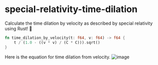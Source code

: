 # special-relativity-time-dilation
Calculate the time dilation by velocity as described by special relativity using Rust! :crab:

```rs
fn time_dilation_by_velocity(t: f64, v: f64) -> f64 {
    t / (1.0 - ((v * v) / (C * C))).sqrt()
}
```

Here is the equation for time dilation from velocity.
![image](https://github.com/user-attachments/assets/337346ae-f397-42f6-9155-cd2db4ffdc89)
